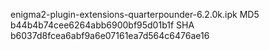 enigma2-plugin-extensions-quarterpounder-6.2.0k.ipk
MD5 b44b4b74cee6264abb6900bf95d01b1f
SHA b6037d8fcea6abf9a6e07161ea7d564c6476ae16

